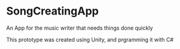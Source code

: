 # SongCreatingApp
An App for the music writer that needs things done quickly

This prototype was created using Unity, and prgramming it with C#
